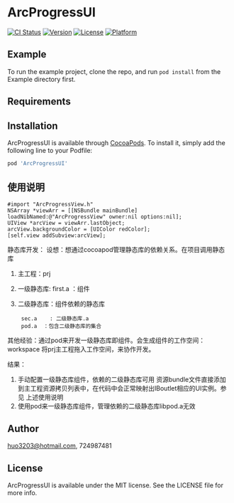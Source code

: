 # ArcProgressUI

[![CI Status](https://img.shields.io/travis/huo3203@hotmail.com/ArcProgressUI.svg?style=flat)](https://travis-ci.org/huo3203@hotmail.com/ArcProgressUI)
[![Version](https://img.shields.io/cocoapods/v/ArcProgressUI.svg?style=flat)](https://cocoapods.org/pods/ArcProgressUI)
[![License](https://img.shields.io/cocoapods/l/ArcProgressUI.svg?style=flat)](https://cocoapods.org/pods/ArcProgressUI)
[![Platform](https://img.shields.io/cocoapods/p/ArcProgressUI.svg?style=flat)](https://cocoapods.org/pods/ArcProgressUI)

## Example

To run the example project, clone the repo, and run `pod install` from the Example directory first.

## Requirements

## Installation

ArcProgressUI is available through [CocoaPods](https://cocoapods.org). To install
it, simply add the following line to your Podfile:

```ruby
pod 'ArcProgressUI'
```

## 使用说明
```objc
#import "ArcProgressView.h"
NSArray *viewArr = [[NSBundle mainBundle] loadNibNamed:@"ArcProgressView" owner:nil options:nil];
UIView *arcView = viewArr.lastObject;
arcView.backgroundColor = [UIColor redColor];
[self.view addSubview:arcView];
```

静态库开发：
设想：想通过cocoapod管理静态库的依赖关系。在项目调用静态库

1. 主工程：prj
2. 一级静态库: first.a ：组件
3. 二级静态库：组件依赖的静态库

        sec.a    : 二级静态库.a
        pod.a  ：包含二级静态库的集合

其他经验：通过pod来开发一级静态库即组件。会生成组件的工作空间：workspace 将prj主工程拖入工作空间，来协作开发。

结果：
1. 手动配置一级静态库组件，依赖的二级静态库可用
资源bundle文件直接添加到主工程资源拷贝列表中，在代码中会正常映射出IBoutlet相应的UI实例。参见 上述使用说明
2. 使用pod来一级静态库组件，管理依赖的二级静态库libpod.a无效

## Author

huo3203@hotmail.com, 724987481

## License

ArcProgressUI is available under the MIT license. See the LICENSE file for more info.
